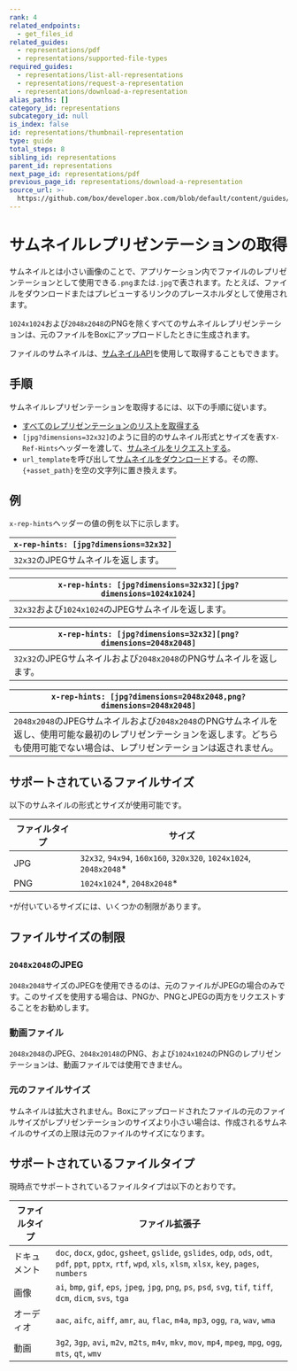 ```yaml
---
rank: 4
related_endpoints:
  - get_files_id
related_guides:
  - representations/pdf
  - representations/supported-file-types
required_guides:
  - representations/list-all-representations
  - representations/request-a-representation
  - representations/download-a-representation
alias_paths: []
category_id: representations
subcategory_id: null
is_index: false
id: representations/thumbnail-representation
type: guide
total_steps: 8
sibling_id: representations
parent_id: representations
next_page_id: representations/pdf
previous_page_id: representations/download-a-representation
source_url: >-
  https://github.com/box/developer.box.com/blob/default/content/guides/representations/thumbnail-representation.md
---
```

# サムネイルレプリゼンテーションの取得

サムネイルとは小さい画像のことで、アプリケーション内でファイルのレプリゼンテーションとして使用できる`.png`または`.jpg`で表されます。たとえば、ファイルをダウンロードまたはプレビューするリンクのプレースホルダとして使用されます。

`1024x1024`および`2048x2048`のPNGを除くすべてのサムネイルレプリゼンテーションは、元のファイルをBoxにアップロードしたときに生成されます。

ファイルのサムネイルは、[サムネイルAPI][thumbnail_api]を使用して取得することもできます。

## 手順

サムネイルレプリゼンテーションを取得するには、以下の手順に従います。

* [すべてのレプリゼンテーションのリストを取得する][list-all-representations]
* `[jpg?dimensions=32x32]`のように目的のサムネイル形式とサイズを表す`X-Ref-Hints`ヘッダーを渡して、[サムネイルをリクエストする][request-a-representation]。
* `url_template`を呼び出して[サムネイルをダウンロード][download-a-representation]する。その際、`{+asset_path}`を空の文字列に置き換えます。

## 例

`x-rep-hints`ヘッダーの値の例を以下に示します。

| `x-rep-hints: [jpg?dimensions=32x32]` |
| ------------------------------------- |
| `32x32`のJPEGサムネイルを返します。               |

| `x-rep-hints: [jpg?dimensions=32x32][jpg?dimensions=1024x1024]` |
| --------------------------------------------------------------- |
| `32x32`および`1024x1024`のJPEGサムネイルを返します。                           |

| `x-rep-hints: [jpg?dimensions=32x32][png?dimensions=2048x2048]` |
| --------------------------------------------------------------- |
| `32x32`のJPEGサムネイルおよび`2048x2048`のPNGサムネイルを返します。                  |

<!-- markdownlint-disable line-length -->

| `x-rep-hints: [jpg?dimensions=2048x2048,png?dimensions=2048x2048]`                                        |
| --------------------------------------------------------------------------------------------------------- |
| `2048x2048`のJPEGサムネイルおよび`2048x2048`のPNGサムネイルを返し、使用可能な最初のレプリゼンテーションを返します。どちらも使用可能でない場合は、レプリゼンテーションは返されません。 |

<!-- markdownlint-enable line-length -->

## サポートされているファイルサイズ

以下のサムネイルの形式とサイズが使用可能です。

<!-- markdownlint-disable line-length -->

| ファイルタイプ | サイズ                                                                |
| ------- | ------------------------------------------------------------------ |
| JPG     | `32x32`, `94x94`, `160x160`, `320x320`, `1024x1024`, `2048x2048`\* |
| PNG     | `1024x1024`\*, `2048x2048`\*                                       |

`*`が付いているサイズには、いくつかの制限があります。

<!-- markdownlint-enable line-length -->

## ファイルサイズの制限

### `2048x2048`のJPEG

`2048x2048`サイズのJPEGを使用できるのは、元のファイルがJPEGの場合のみです。このサイズを使用する場合は、PNGか、PNGとJPEGの両方をリクエストすることをお勧めします。

### 動画ファイル

`2048x2048`のJPEG、`2048x20148`のPNG、および`1024x1024`のPNGのレプリゼンテーションは、動画ファイルでは使用できません。

### 元のファイルサイズ

サムネイルは拡大されません。Boxにアップロードされたファイルの元のファイルサイズがレプリゼンテーションのサイズより小さい場合は、作成されるサムネイルのサイズの上限は元のファイルのサイズになります。

## サポートされているファイルタイプ

現時点でサポートされているファイルタイプは以下のとおりです。

<!-- markdownlint-disable line-length -->

| ファイルタイプ | ファイル拡張子                                                                                                                                                         |
| ------- | --------------------------------------------------------------------------------------------------------------------------------------------------------------- |
| ドキュメント  | `doc`, `docx`, `gdoc`, `gsheet`, `gslide`, `gslides`, `odp`, `ods`, `odt`, `pdf`, `ppt`, `pptx`, `rtf`, `wpd`, `xls`, `xlsm`, `xlsx`, `key`, `pages`, `numbers` |
| 画像      | `ai`, `bmp`, `gif`, `eps`, `jpeg`, `jpg`, `png`, `ps`, `psd`, `svg`, `tif`, `tiff`, `dcm`, `dicm`, `svs`, `tga`                                                 |
| オーディオ   | `aac`, `aifc`, `aiff`, `amr`, `au`, `flac`, `m4a`, `mp3`, `ogg`, `ra`, `wav`, `wma`                                                                             |
| 動画      | `3g2`, `3gp`, `avi`, `m2v`, `m2ts`, `m4v`, `mkv`, `mov`, `mp4`, `mpeg`, `mpg`, `ogg`, `mts`, `qt`, `wmv`                                                        |

<!-- markdownlint-enable line-length -->

[list-all-representations]: guide://representations/list-all-representations

[request-a-representation]: guide://representations/request-a-representation

[download-a-representation]: guide://representations/download-a-representation

[thumbnail_api]: guide://representations/thumbnail
